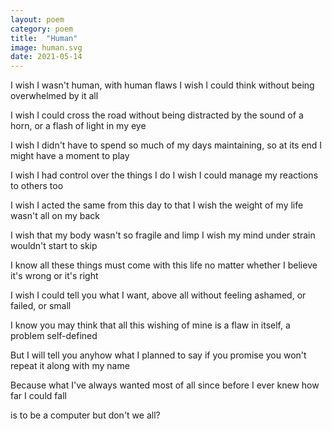 ```yaml
---
layout: poem
category: poem
title:  "Human"
image: human.svg
date: 2021-05-14
---
```


I wish I wasn't human, with human flaws
I wish I could think without being overwhelmed by it all

I wish I could cross the road without being distracted by
the sound of a horn, or a flash of light in my eye

I wish I didn't have to spend so much of my days
maintaining, so at its end I might have a moment to play

I wish I had control over the things I do
I wish I could manage my reactions to others too

I wish I acted the same from this day to that
I wish the weight of my life wasn't all on my back

I wish that my body wasn't so fragile and limp
I wish my mind under strain wouldn't start to skip

I know all these things must come with this life
no matter whether I believe it's wrong or it's right

I wish I could tell you what I want, above all
without feeling ashamed, or failed, or small

I know you may think that all this wishing of mine
is a flaw in itself, a problem self-defined

But I will tell you anyhow what I planned to say
if you promise you won't repeat it along with my name

Because what I've always wanted most of all
since before I ever knew how far I could fall

is to be a computer
but don't we all?
